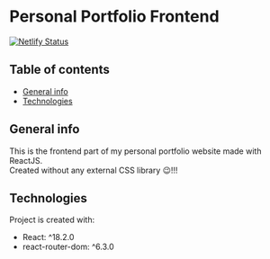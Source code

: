 # Personal Portfolio Frontend

[![Netlify Status](https://api.netlify.com/api/v1/badges/e8f19968-fe0b-4b49-82d6-e835d9452255/deploy-status)](https://app.netlify.com/sites/loquacious-biscotti-ed2461/deploys)

## Table of contents
* [General info](#general-info)
* [Technologies](#technologies)

## General info
This is the frontend part of my personal portfolio website made with ReactJS.\
Created without any external CSS library 😉!!!
	
## Technologies
Project is created with:
* React: ^18.2.0
* react-router-dom: ^6.3.0
